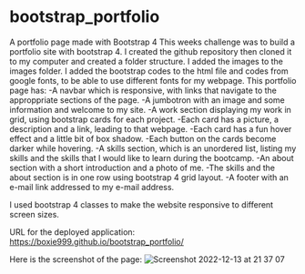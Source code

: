 # bootstrap_portfolio
A portfolio page made with Bootstrap 4
This weeks challenge was to build a portfolio site with bootstrap 4. 
I created the github repository then cloned it to my computer and created a folder structure. I added the images to the images folder. I added the bootstrap codes to the html file and codes from google fonts, to be able to use different fonts for my webpage.
This portfolio page has:
-A navbar which is responsive, with links that navigate to the approppriate sections of the page.
-A jumbotron with an image and some information and welcome to my site.
-A work section displaying my work in grid, using bootstrap cards for each project.
-Each card has a picture, a description and a link, leading to that webpage.
-Each card has a fun hover effect and a little bit of box shadow.
-Each button on the cards become darker while hovering.
-A skills section, which is an unordered list, listing my skills and the skills that I would like to learn during the bootcamp.
-An about section with a short introduction and a photo of me.
-The skills and the about section is in one row using bootstrap 4 grid layout.
-A footer with an e-mail link addressed to my e-mail address.

I used bootstrap 4 classes to make the website responsive to different screen sizes.

URL for the deployed application: https://boxie999.github.io/bootstrap_portfolio/

Here is the screenshot of the page:
![Screenshot 2022-12-13 at 21 37 07](https://user-images.githubusercontent.com/118014637/207449758-2cff19d1-4a95-487c-bd80-abc3f9685b51.jpg)
